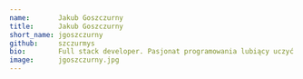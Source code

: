 ```yaml
---
name:       Jakub Goszczurny
title:      Jakub Goszczurny
short_name: jgoszczurny
github:     szczurmys
bio:        Full stack developer. Pasjonat programowania lubiący uczyć się nowych rzeczy. Ostatnio skupiony na tematach DevOps.
image:      jgoszczurny.jpg
---
```

